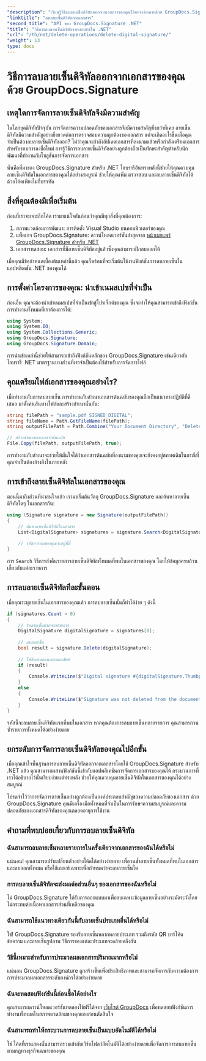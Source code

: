 ```yaml
---
"description": "เรียนรู้วิธีลบลายเซ็นดิจิทัลออกจากเอกสารของคุณได้อย่างง่ายดายด้วย GroupDocs.Signature สำหรับ .NET คู่มือทีละขั้นตอนของเราจะช่วยให้คุณรักษาความปลอดภัยของเอกสารได้อย่างง่ายดาย"
"linktitle": "ลบลายเซ็นดิจิทัลจากเอกสาร"
"second_title": "API ของ GroupDocs.Signature .NET"
"title": "วิธีการลบลายเซ็นดิจิทัลจากเอกสารใน .NET"
"url": "/th/net/delete-operations/delete-digital-signature/"
"weight": 13
type: docs
---
```

# วิธีการลบลายเซ็นดิจิทัลออกจากเอกสารของคุณด้วย GroupDocs.Signature

## เหตุใดการจัดการลายเซ็นดิจิทัลจึงมีความสำคัญ

ในโลกยุคดิจิทัลปัจจุบัน การจัดการความปลอดภัยของเอกสารจึงมีความสำคัญยิ่งกว่าที่เคย ลายเซ็นดิจิทัลมีความสำคัญอย่างยิ่งยวดต่อการตรวจสอบความถูกต้องของเอกสาร แต่จะเกิดอะไรขึ้นเมื่อคุณจำเป็นต้องลบลายเซ็นดิจิทัลออก? ไม่ว่าคุณจะกำลังอัปเดตเอกสารที่ลงนามแล้วหรือกำลังเตรียมเอกสารสำหรับรอบการลงชื่อใหม่ การรู้วิธีการลบลายเซ็นดิจิทัลอย่างถูกต้องถือเป็นทักษะสำคัญสำหรับนักพัฒนาที่ทำงานกับโซลูชันการจัดการเอกสาร

นั่นคือที่มาของ GroupDocs.Signature สำหรับ .NET ไลบรารีอันทรงพลังนี้ช่วยให้คุณควบคุมลายเซ็นดิจิทัลในเอกสารของคุณได้อย่างสมบูรณ์ ช่วยให้คุณเพิ่ม ตรวจสอบ และลบลายเซ็นดิจิทัลได้ด้วยโค้ดเพียงไม่กี่บรรทัด

## สิ่งที่คุณต้องมีเพื่อเริ่มต้น

ก่อนที่เราจะเจาะลึกโค้ด เรามาแน่ใจกันก่อนว่าคุณมีทุกสิ่งที่คุณต้องการ:

1. สภาพแวดล้อมการพัฒนา: การติดตั้ง Visual Studio บนคอมพิวเตอร์ของคุณ
2. แพ็คเกจ GroupDocs.Signature: ดาวน์โหลดเวอร์ชันล่าสุดจาก [หน้าเผยแพร่ GroupDocs.Signature สำหรับ .NET](https://releases.groupdocs.com/signature/net/)
3. เอกสารทดสอบ: เอกสารที่มีลายเซ็นดิจิทัลอยู่แล้วซึ่งคุณสามารถฝึกลบออกได้

เมื่อคุณมีข้อกำหนดเบื้องต้นเหล่านี้แล้ว คุณก็พร้อมที่จะเริ่มต้นใช้งานฟังก์ชันการลบลายเซ็นในแอปพลิเคชัน .NET ของคุณได้

## การตั้งค่าโครงการของคุณ: นำเข้าเนมสเปซที่จำเป็น

ก่อนอื่น คุณจะต้องนำเข้าเนมสเปซที่จำเป็นเข้าสู่โปรเจ็กต์ของคุณ ซึ่งจะทำให้คุณสามารถเข้าถึงฟังก์ชันการทำงานทั้งหมดที่เราต้องการได้:

```csharp
using System;
using System.IO;
using System.Collections.Generic;
using GroupDocs.Signature;
using GroupDocs.Signature.Domain;
```

การนำเข้าเหล่านี้ช่วยให้สามารถเข้าถึงฟังก์ชันหลักของ GroupDocs.Signature เช่นเดียวกับไลบรารี .NET มาตรฐานบางส่วนที่เราจำเป็นต้องใช้สำหรับการจัดการไฟล์

## คุณเตรียมไฟล์เอกสารของคุณอย่างไร?

เมื่อทำงานกับการลบลายเซ็น การทำงานกับสำเนาเอกสารต้นฉบับของคุณถือเป็นแนวทางปฏิบัติที่ดีเสมอ มาตั้งค่าเส้นทางไฟล์และสร้างสำเนานั้นกัน:

```csharp
string filePath = "sample.pdf_SIGNED_DIGITAL";
string fileName = Path.GetFileName(filePath);
string outputFilePath = Path.Combine("Your Document Directory", "DeleteDigital", fileName);

// สร้างสำเนาของเอกสารต้นฉบับ
File.Copy(filePath, outputFilePath, true);
```

การทำงานกับสำเนาจะช่วยให้มั่นใจได้ว่าเอกสารต้นฉบับที่ลงนามของคุณจะยังคงอยู่สภาพเดิมในกรณีที่คุณจำเป็นต้องอ้างอิงในภายหลัง

## การเข้าถึงลายเซ็นดิจิทัลในเอกสารของคุณ

ตอนนี้มาถึงส่วนที่น่าสนใจแล้ว เรามาเริ่มต้นวัตถุ GroupDocs.Signature และค้นหาลายเซ็นดิจิทัลใดๆ ในเอกสารกัน:

```csharp
using (Signature signature = new Signature(outputFilePath))
{
    // ค้นหาลายเซ็นดิจิทัลในเอกสาร
    List<DigitalSignature> signatures = signature.Search<DigitalSignature>(SignatureType.Digital);
    
    // รหัสการลบของคุณจะอยู่ที่นี่
}
```

การ `Search` วิธีการส่งคืนรายการลายเซ็นดิจิทัลทั้งหมดที่พบในเอกสารของคุณ โดยให้ข้อมูลครบถ้วนเกี่ยวกับแต่ละรายการ

## การลบลายเซ็นดิจิทัลทีละขั้นตอน

เมื่อคุณระบุลายเซ็นในเอกสารของคุณแล้ว การลบลายเซ็นนั้นก็ทำได้ง่าย ๆ ดังนี้

```csharp
if (signatures.Count > 0)
{
    // รับลายเซ็นแรกจากรายการ
    DigitalSignature digitalSignature = signatures[0];
    
    // ลบลายเซ็น
    bool result = signature.Delete(digitalSignature);
    
    // ให้ข้อเสนอแนะตามผลลัพธ์
    if (result)
    {
        Console.WriteLine($"Digital signature #{digitalSignature.Thumbprint} from {digitalSignature.SignTime.ToShortDateString()} was deleted from document ['{fileName}'].");
    }
    else
    {
        Console.WriteLine($"Signature was not deleted from the document! Signature# {digitalSignature.Thumbprint} was not found!");
    }
}
```

รหัสนี้จะลบลายเซ็นดิจิทัลแรกที่พบในเอกสาร หากคุณต้องการลบลายเซ็นหลายรายการ คุณสามารถวนซ้ำรายการทั้งหมดได้อย่างง่ายดาย

## ยกระดับการจัดการลายเซ็นดิจิทัลของคุณไปอีกขั้น

เมื่อคุณเข้าใจพื้นฐานการลบลายเซ็นดิจิทัลออกจากเอกสารโดยใช้ GroupDocs.Signature สำหรับ .NET แล้ว คุณสามารถผสานฟังก์ชันนี้เข้ากับแอปพลิเคชันการจัดการเอกสารของคุณได้ กระบวนการที่เราได้อธิบายไว้นั้นเรียบง่ายแต่ทรงพลัง ช่วยให้คุณควบคุมลายเซ็นดิจิทัลในเอกสารของคุณได้อย่างสมบูรณ์

โปรดจำไว้ว่าการจัดการลายเซ็นอย่างถูกต้องเป็นองค์ประกอบสำคัญของความปลอดภัยของเอกสาร ด้วย GroupDocs.Signature คุณมีเครื่องมือทั้งหมดที่จำเป็นในการรักษาความสมบูรณ์และความปลอดภัยของเอกสารดิจิทัลของคุณตลอดอายุการใช้งาน

## คำถามที่พบบ่อยเกี่ยวกับการลบลายเซ็นดิจิทัล

### ฉันสามารถลบลายเซ็นหลายรายการในครั้งเดียวจากเอกสารของฉันได้หรือไม่
แน่นอน! คุณสามารถปรับเปลี่ยนตัวอย่างโค้ดได้อย่างง่ายดาย เพื่อวนซ้ำลายเซ็นทั้งหมดที่พบในเอกสารและลบออกทั้งหมด หรือใช้เกณฑ์เฉพาะเพื่อกำหนดว่าจะลบลายเซ็นใด

### การลบลายเซ็นดิจิทัลจะส่งผลต่อส่วนอื่นๆ ของเอกสารของฉันหรือไม่
ไม่ GroupDocs.Signature ได้รับการออกแบบมาเพื่อลบเฉพาะข้อมูลลายเซ็นอย่างระมัดระวังโดยไม่กระทบต่อเนื้อหาเอกสารส่วนที่เหลือของคุณ

### ฉันสามารถใช้แนวทางเดียวกันนี้กับลายเซ็นประเภทอื่นได้หรือไม่
ใช่! GroupDocs.Signature รองรับลายเซ็นหลากหลายประเภท รวมถึงรหัส QR บาร์โค้ด ข้อความ และลายเซ็นรูปภาพ วิธีการของแต่ละประเภทจะคล้ายคลึงกัน

### วิธีนี้เหมาะสำหรับการประมวลผลเอกสารปริมาณมากหรือไม่
แน่นอน GroupDocs.Signature ถูกสร้างขึ้นเพื่อประสิทธิภาพและสามารถจัดการกับความต้องการการประมวลผลเอกสารระดับองค์กรได้อย่างง่ายดาย

### ฉันจะทดสอบฟังก์ชันนี้ก่อนซื้อได้อย่างไร
คุณสามารถดาวน์โหลดเวอร์ชันทดลองใช้ฟรีได้จาก [เว็บไซต์ GroupDocs](https://releases.groupdocs.com/) เพื่อทดสอบฟังก์ชันการทำงานทั้งหมดในสภาพแวดล้อมของคุณเองก่อนตัดสินใจ

### ฉันสามารถทำให้กระบวนการลบลายเซ็นเป็นแบบอัตโนมัติได้หรือไม่
ใช่ โค้ดที่เราแสดงนั้นสามารถรวมเข้ากับเวิร์กโฟลว์อัตโนมัติได้อย่างง่ายดายเพื่อจัดการการลบลายเซ็นตามกฎทางธุรกิจเฉพาะของคุณ